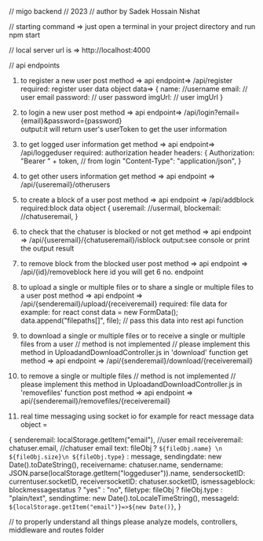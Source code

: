 // migo backend
// 2023
// author by Sadek Hossain Nishat

// starting command => just open a terminal in your project directory and run
npm start

// local server url is => http://localhost:4000

// api endpoints
1. to register a new user 
post method => api endpoint=> /api/register  
required: register user data object 
data=> {
name: //username
email: // user email
password: // user password
imgUrl: // user imgUrl
} 

2. to login a new user
post method => api endpoint=>  /api/login?email={email}&password={password}  
output:it will return user's userToken to get the user information

3. to get logged user information 
get method => api endpoint=> /api/loggeduser 
required: authorization header
headers: {
            Authorization: "Bearer " + token,  // from login
            "Content-Type": "application/json",
          }


4. to get other users information
get method => api endpoint => /api/{useremail}/otherusers


5. to create a block of a user
post method => api endpoint => /api/addblock
required:block data object
{
          useremail: //usermail,
          blockemail: //chatuseremail,
}


6. to check that the chatuser is blocked or not
get method => api endpoint => /api/{useremail}/{chatuseremail}/isblock
output:see console or print the output result


7. to remove block from the blocked user
post method => api endpoint => /api/{id}/removeblock
here id you will get 6 no. endpoint

8. to upload a single or multiple files or to share a single or  multiple files to a user
post method => api endpoint => /api/{senderemail}/upload/{receiveremail}
required: file data
for example:
for react
  const data = new FormData();
  data.append("filepaths[]", file);
// pass this data into rest api function


9. to download a single or multiple files or to receive a single or  multiple files from a user 
// method is not implemented
// please implement this method in UploadandDownloadController.js in 'download' function
get method => api endpoint => /api/{senderemail}/download/{receiveremail}


10. to remove a single or multiple files 
// method is not implemented
// please implement this method in UploadandDownloadController.js in 'removefiles' function
post method => api endpoint => api/{senderemail}/removefiles/{receiveremail}






11. real time messaging using socket io
for example 
for react
message data object =  

{
      senderemail: localStorage.getItem("email"), //user email
      receiveremail: chatuser.email, //chatuser email
      text: fileObj
        ? `${fileObj.name} \n ${fileObj.size}\n ${fileObj.type}`
        : message,
      sendingdate: new Date().toDateString(),
      receivername: chatuser.name,
      sendername: JSON.parse(localStorage.getItem("loggeduser")).name,
      sendersocketID: currentuser.socketID,
      receiversocketID: chatuser.socketID,
      ismessageblock: blockmessagestatus ? "yes" : "no",
      filetype: fileObj ? fileObj.type : "plain/text",
      sendingtime: new Date().toLocaleTimeString(),
      messageId: `${localStorage.getItem("email")}=>${new Date()}`,
    }



// to properly understand all things please analyze 
models, controllers, middleware and routes folder

